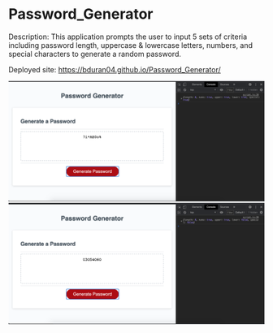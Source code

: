 # Password_Generator
Description: This application prompts the user to input 5 sets of criteria including password length, uppercase & lowercase letters, numbers, and special characters to generate a random password.

Deployed site: https://bduran04.github.io/Password_Generator/ 

![This is the first screenshot](/Assets/Screenshot1.png)
![This is the second screenshot](/Assets/Screenshot2.png)
